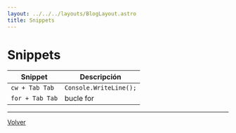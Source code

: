 ```yaml
---
layout: ../../../layouts/BlogLayout.astro
title: Snippets
---
```


# Snippets

| Snippet         | Descripción            |
| --------------- | ---------------------- |
| `cw + Tab Tab`  | `Console.WriteLine();` |
| `for + Tab Tab` | bucle for              |

<hr>

<p class="link-back-container">
  <a class="link-back" href="/blog/visualstudio">Volver</a>
</p>
